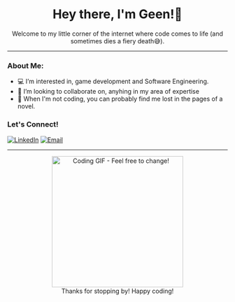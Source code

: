 <div align="center">
  <h1>Hey there, I'm Geen!👋</h1>
  <p>Welcome to my little corner of the internet where code comes to life (and sometimes dies a fiery death😅).</p>
</div>

---

### About Me:

* 💻 I’m interested in, game development and Software Engineering.
* 🌱 I’m looking to collaborate on, anyhing in my area of expertise
* 👀 When I'm not coding, you can probably find me lost in the pages of a novel.

### Let's Connect!

[![LinkedIn](https://img.shields.io/badge/LinkedIn-%230077B5.svg?&style=for-the-badge&logo=linkedin&logoColor=white)](https://linkedin.com/in/ginapratiwi31)
[![Email](https://img.shields.io/badge/Email-D14836?style=for-the-badge&logo=gmail&logoColor=white)](mailto:geenaprojects@gmail.com)

---

<div align="center">
  <img src="https://user-images.githubusercontent.com/74780517/202685089-a9c6c221-a477-4b6d-a36c-9a4f48b89417.gif" alt="Coding GIF - Feel free to change!" width="300"/>
  <br>
  <span>Thanks for stopping by! Happy coding!</span>
</div>
